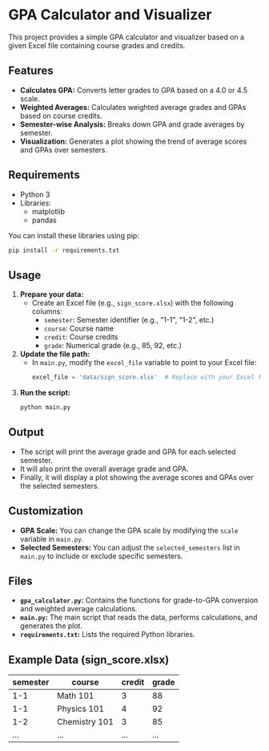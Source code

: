 # GPA Calculator and Visualizer

This project provides a simple GPA calculator and visualizer based on a given Excel file containing course grades and credits.

## Features

* **Calculates GPA:** Converts letter grades to GPA based on a 4.0 or 4.5 scale.
* **Weighted Averages:** Calculates weighted average grades and GPAs based on course credits.
* **Semester-wise Analysis:** Breaks down GPA and grade averages by semester.
* **Visualization:** Generates a plot showing the trend of average scores and GPAs over semesters.

## Requirements

* Python 3
* Libraries:
    * matplotlib
    * pandas

You can install these libraries using pip:

```bash
pip install -r requirements.txt
```

## Usage

1. **Prepare your data:**
   * Create an Excel file (e.g., `sign_score.xlsx`) with the following columns:
     * `semester`: Semester identifier (e.g., "1-1", "1-2", etc.)
     * `course`: Course name
     * `credit`: Course credits
     * `grade`: Numerical grade (e.g., 85, 92, etc.)
2. **Update the file path:**
   * In `main.py`, modify the `excel_file` variable to point to your Excel file:
     ```python
     excel_file = 'data/sign_score.xlsx'  # Replace with your Excel file path
     ```
3. **Run the script:**
   ```bash
   python main.py
   ```

## Output

* The script will print the average grade and GPA for each selected semester.
* It will also print the overall average grade and GPA.
* Finally, it will display a plot showing the average scores and GPAs over the selected semesters.

## Customization

* **GPA Scale:** You can change the GPA scale by modifying the `scale` variable in `main.py`.
* **Selected Semesters:** You can adjust the `selected_semesters` list in `main.py` to include or exclude specific semesters.

## Files

* **`gpa_calculator.py`:** Contains the functions for grade-to-GPA conversion and weighted average calculations.
* **`main.py`:** The main script that reads the data, performs calculations, and generates the plot.
* **`requirements.txt`:** Lists the required Python libraries.

## Example Data (sign_score.xlsx)

| semester | course        | credit | grade |
|----------|---------------|--------|-------|
| 1-1      | Math 101      | 3      | 88    |
| 1-1      | Physics 101   | 4      | 92    |
| 1-2      | Chemistry 101 | 3      | 85    |
| ...      | ...           | ...    | ...   |
